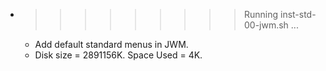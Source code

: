 * >>>>>>>>> Running inst-std-00-jwm.sh ...
  * Add default standard menus in JWM.
  * Disk size = 2891156K. Space Used = 4K.
